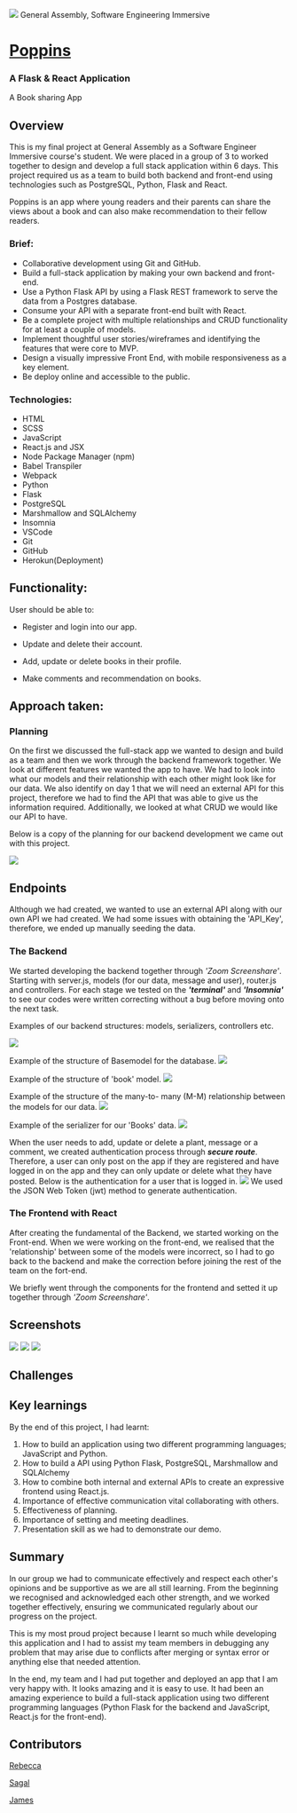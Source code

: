 

![](https://ga-dash.s3.amazonaws.com/production/assets/logo-9f88ae6c9c3871690e33280fcf557f33.png)
General Assembly, Software Engineering Immersive

# [Poppins](http://poppins-books.herokuapp.com/)
 
### A Flask & React Application
A Book sharing App

## Overview 
This is my final project at General Assembly as a Software Engineer Immersive course's student. We were placed in a group of 3 to worked together to design and develop a full stack application within 6 days. This project required us as a team to build both backend and front-end using technologies such as PostgreSQL, Python, Flask and React.

Poppins is an app where young readers and their parents can share the views  about a book and can also make recommendation to their fellow readers. 


### Brief:

* Collaborative development using Git and GitHub.
* Build a full-stack application by making your own backend and front-end.
* Use a Python Flask API by using a Flask REST framework to serve the data from a Postgres database.
* Consume your API with a separate front-end built with React.
* Be a complete project with multiple relationships and CRUD functionality for at least a couple of models.
* Implement thoughtful user stories/wireframes and identifying the features that were core to MVP.
* Design a visually impressive Front End, with mobile responsiveness as a key element.
* Be deploy online and accessible to the public.

### Technologies:

* HTML
* SCSS
* JavaScript
* React.js and JSX 
* Node Package Manager (npm)
* Babel Transpiler
* Webpack
* Python
* Flask
* PostgreSQL
* Marshmallow and SQLAlchemy
* Insomnia
* VSCode
* Git 
* GitHub 
* Herokun(Deployment)


## Functionality: 

User should be able to:
* Register and
login into our app.

* Update and delete their account.
* Add, update or delete books in their profile.
* Make comments and recommendation on books.

## Approach taken:



### Planning 
On the first we discussed the full-stack app we wanted to design and build as a team and then we work through the backend framework together.
We look at different features we wanted the app to have. We had to look into what our models and their relationship with each other might look like for our data.
We also identify on day 1 that we will need an external API for this project, therefore we had to find the API that was able to give us the information required.
Additionally, we looked at what CRUD we would like our API to have.

Below is a copy of the planning for our backend development we came out with this project.
 
![](https://i.imgur.com/80jouat.png)

## Endpoints
Although we had created, we wanted to use an external API along with our own API we had created. We had some issues with obtaining the 'API_Key', therefore, we ended up manually seeding the data.


### The Backend 

We started developing the backend together through *'Zoom Screenshare'*. Starting with server.js, models (for our data, message and user), router.js and controllers.
For each stage we tested on the ***'terminal'*** and ***'Insomnia'*** to see our codes were written correcting without a bug before moving onto the next task.

Examples of our backend structures: models, serializers, controllers etc.

![](https://i.imgur.com/HI1B0VKm.png)


Example of the structure of Basemodel for the database.
![](https://i.imgur.com/I9GznZO.png)

Example of the structure of 'book' model.
![](https://i.imgur.com/KVH8BtHl.png)

Example of the structure of the many-to- many (M-M) relationship between the models for our data.
![](https://i.imgur.com/xsNP6vg.png)

Example of the serializer for our 'Books' data.
![](https://i.imgur.com/FciMJ4z.png) 


When the user needs to add, update or delete a plant, message or a comment, we created authentication process through ***secure route***. Therefore, a user can only post on the app if they are registered and have logged in on the app and they can only update or delete what they have posted.
Below is the authentication for a user that is logged in.
![](https://i.imgur.com/PyeHLtq.png)
We used the JSON Web Token (jwt) method to generate authentication.


### The Frontend with React
After creating the fundamental of the Backend, we started working on the Front-end. 
When we were working on the front-end, we realised that the 'relationship' between some of the models were incorrect, so I had to go back to the backend and make the correction before joining the rest of the team on the fort-end. 

We briefly went through the components for the frontend and setted it up together through *'Zoom Screenshare'*. 

## Screenshots

![](https://i.imgur.com/wFPU7BYl.png)
![](https://i.imgur.com/VFiPDISl.png)
![](https://i.imgur.com/53hNa3nl.png)

## Challenges 



## Key learnings

By the end of this project, I had learnt:

1. How to build  an application using two different programming languages; JavaScript and Python.
2. How to build a API using Python Flask, PostgreSQL, Marshmallow and SQLAlchemy
3. How to combine both internal and external APIs to create an expressive frontend using React.js.
4. Importance of effective communication vital collaborating with others. 
5. Effectiveness of planning. 
6. Importance of setting and meeting deadlines.
7. Presentation skill as we had to demonstrate our demo.


## Summary


In our group we had to communicate effectively and respect each other's opinions and be supportive as we are all still learning. 
From the beginning we recognised and acknowledged each other strength, and we worked together effectively, ensuring we communicated regularly about our progress on the project.

This is my most proud project because I learnt so much while developing this application and I had to assist my team members in debugging any problem that may arise due to conflicts after merging or syntax error or anything else that needed attention.  

In the end, my team and I had put together and deployed an app that I am very happy with. It looks amazing and it is easy to use.
It had been an amazing experience to build a full-stack application using two different programming languages (Python Flask for the backend and JavaScript, React.js for the front-end).


## Contributors


[Rebecca](https://github.com/rebeccaacioadea)

[Sagal](https://github.com/sagalosman)

[James](https://github.com/JamesPBolton)




